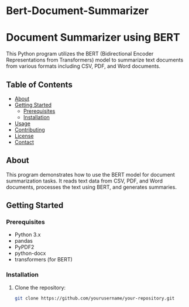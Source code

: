 # Bert-Document-Summarizer

# Document Summarizer using BERT

This Python program utilizes the BERT (Bidirectional Encoder Representations from Transformers) model to summarize text documents from various formats including CSV, PDF, and Word documents.

## Table of Contents

- [About](#about)
- [Getting Started](#getting-started)
  - [Prerequisites](#prerequisites)
  - [Installation](#installation)
- [Usage](#usage)
- [Contributing](#contributing)
- [License](#license)
- [Contact](#contact)

## About

This program demonstrates how to use the BERT model for document summarization tasks. It reads text data from CSV, PDF, and Word documents, processes the text using BERT, and generates summaries.

## Getting Started

### Prerequisites

- Python 3.x
- pandas
- PyPDF2
- python-docx
- transformers (for BERT)

### Installation

1. Clone the repository:

   ```bash
   git clone https://github.com/yourusername/your-repository.git
